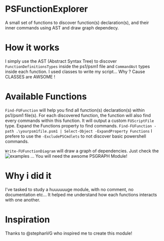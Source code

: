 # PSFunctionExplorer
A small set of functions to discover function(s) declaration(s), and their inner commands using AST and draw graph dependecy.

# How it works
I simply use the AST (Abstract Syntax Tree) to discover ```FunctionDefinitionsTypes``` inside the ps1/psm1 file and ```CommandAst``` types inside each function.
I used classes to write my script... Why ? Cause CLASSES are AWSOME !

# Available Functions
```Find-FUFunction``` will help you find all function(s) declaration(s) within ps1/psm1 file(s). For each discovered function, the function will also find every commands within this function. It will output a custom ```FUScriptFile``` type. Expand the Functions property to find commands.
```Find-FUFunction -path .\yourpsm1file.psm1 | Select-Object -ExpandProperty Functions```
I prefere to use the ```-ExcludePSCmdlets``` to not discover basic powershell commands.

```Write-FUFunctionDiagram``` will draw a graph of dependencies. Just check the ![examples](/examples) ...
You will need the awsome PSGRAPH Module!

# Why i did it
I've tasked to study a huuuuuuge module, with no comment, no documentation etc... It helped me understand how each functions interacts with one another.

# Inspiration
Thanks to @stephanVG who inspired me to create this module!
